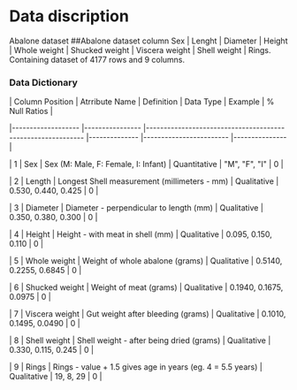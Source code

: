# Data discription
Abalone dataset
##Abalone dataset column
Sex | Lenght | Diameter | Height | Whole
weight | Shucked weight | Viscera weight | Shell weight | Rings.
Containing dataset of 4177 rows and 9 columns.
### Data Dictionary 

| Column   Position 	| Atrribute Name 	| Definition                                                 	| Data Type    	| Example                	| % Null Ratios 	|

|-------------------	|----------------	|------------------------------------------------------------	|--------------	|------------------------	|---------------	|

| 1                 	| Sex            	| Sex (M: Male, F: Female, I: Infant)                        	| Quantitative 	| "M", "F", "I"          	| 0             	|

| 2                 	| Length         	| Longest Shell measurement (millimeters - mm)               	| Qualitative  	| 0.530, 0.440, 0.425    	| 0             	|

| 3                 	| Diameter       	| Diameter - perpendicular to length (mm)                    	| Qualitative  	| 0.350, 0.380, 0.300    	| 0             	|

| 4                 	| Height         	| Height - with meat in shell (mm)                           	| Qualitative  	| 0.095, 0.150, 0.110    	| 0             	|

| 5                 	| Whole weight   	| Weight of whole abalone (grams)                            	| Qualitative  	| 0.5140, 0.2255, 0.6845 	| 0             	|

| 6                 	| Shucked weight 	| Weight of meat (grams)                                     	| Qualitative  	| 0.1940, 0.1675, 0.0975 	| 0             	|

| 7                 	| Viscera weight 	| Gut weight after bleeding (grams)                          	| Qualitative  	| 0.1010, 0.1495, 0.0490 	| 0             	|

| 8                 	| Shell weight   	| Shell weight - after being dried (grams)                   	| Qualitative  	| 0.330, 0.115, 0.245    	| 0             	|

| 9                 	| Rings          	| Rings - value + 1.5 gives age in years (eg. 4 = 5.5 years) 	| Qualitative  	| 19, 8, 29              	| 0             	|

